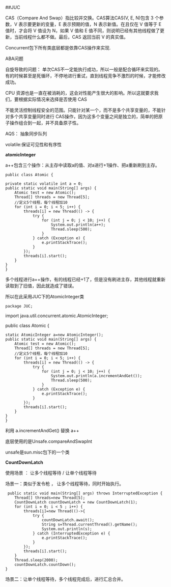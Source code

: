 ##JUC

CAS（Compare And Swap）指比较并交换。CAS算法CAS(V, E, N)包含 3 个参数，V 表示要更新的变量，E 表示预期的值，N 表示新值。在且仅在 V 值等于 E值时，才会将 V 值设为 N，如果 V 值和 E 值不同，则说明已经有其他线程做了更新，当前线程什么都不做。最后，CAS 返回当前 V 的真实值。


Concurrent包下所有类底层都是依靠CAS操作来实现.

ABA问题 

自旋导致的问题： 单次CAS不一定能执行成功，所以一般是配合循环来实现的。有的时候甚至是死循环，不停地进行重试，直到线程竞争不激烈的时候，才能修改成功。

CPU 资源也是一直在被消耗的，这会对性能产生很大的影响。所以这就要求我们，要根据实际情况来选择是否使用 CAS

不能灵活控制线程安全的范围。只能针对某一个，而不是多个共享变量的，不能针对多个共享变量同时进行 CAS操作，因为这多个变量之间是独立的，简单的把原子操作组合到一起，并不具备原子性。


AQS： 抽象同步队列
 

volatile:保证可见性和有序性


**atomicInteger**

a++包含三个操作：从主存中读取a的值、对a进行+1操作、把a重新刷到主存。


	public class Atomic {

    private static volatile int a = 0;
    public static void main(String[] args) {
        Atomic test = new Atomic();
        Thread[] threads = new Thread[5];
        //定义5个线程，每个线程加10
        for (int i = 0; i < 5; i++) {
            threads[i] = new Thread(() -> {
                try {
                    for (int j = 0; j < 10; j++) {
                        System.out.println(a++);
                        Thread.sleep(500);
                    }
                } catch (Exception e) {
                    e.printStackTrace();
                }
            });
            threads[i].start();
        }   
    }
	}

多个线程进行a++操作，有的线程已经+1了，但是没有刷进主存，其他线程就重新读取到了旧值，因此就造成了错误。


所以在此采用JUC下的AtomicInteger类



	package JUC;

import java.util.concurrent.atomic.AtomicInteger;

public class Atomic {


    static AtomicInteger a=new AtomicInteger();
    public static void main(String[] args) {
        Atomic test = new Atomic();
        Thread[] threads = new Thread[5];
        //定义5个线程，每个线程加10
        for (int i = 0; i < 5; i++) {
            threads[i] = new Thread(() -> {
                try {
                    for (int j = 0; j < 10; j++) {
                        System.out.println(a.incrementAndGet());
                        Thread.sleep(500);
                    }
                } catch (Exception e) {
                    e.printStackTrace();
                }
            });
            threads[i].start();
        }
    }
	}

利用 a.incrementAndGet() 替换 a++

底层使用的是Unsafe.compareAndSwapInt

unsafe是sun.misc包下的一个类

**CountDownLatch**

使用场景 ：  让多个线程等待 / 让单个线程等待


场景一：类似于发令枪 ， 让多个线程等待，同时开始执行。

	 public static void main(String[] args) throws InterruptedException {
        Thread[] threads=new Thread[5];
        CountDownLatch countDownLatch = new CountDownLatch(1);
        for (int i = 0; i < 5 ; i++) {
            threads[i]=new Thread(()->{
                try {
                    countDownLatch.await();
                    String s=Thread.currentThread().getName();
                    System.out.println(s);
                } catch (InterruptedException e) {
                    e.printStackTrace();
                }
            });
            threads[i].start();
        }
        Thread.sleep(2000);
        countDownLatch.countDown();
    }

场景二：让单个线程等待，多个线程完成后，进行汇总合并。

